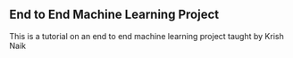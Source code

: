 ## End to End Machine Learning Project
This is a tutorial on an end to end machine learning project taught by Krish Naik
